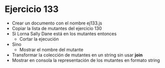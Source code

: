 # Ejercicio 133

- Crear un documento con el nombre ej133.js
- Copiar la lista de mutantes del ejercicio 130
- Si Lorna Sally Dane está en los mutantes entonces
  - Cortar la ejecución
- Sino
  - Mostrar el nombre del mutante
- Transformar la colección de mutantes en un string sin usar **join**
- Mostrar en consola la representación de los mutantes en formato string
